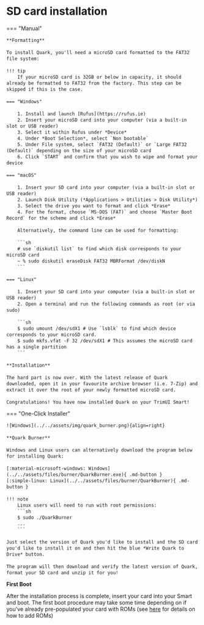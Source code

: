 # SD card installation

=== "Manual"

    **Formatting**

    To install Quark, you'll need a microSD card formatted to the FAT32 file system:

    !!! tip
        If your microSD card is 32GB or below in capacity, it should already be formatted to FAT32 from the factory. This step can be skipped if this is the case.

    === "Windows"

        1. Install and launch [Rufus](https://rufus.ie)
        2. Insert your microSD card into your computer (via a built-in slot or USB reader)
        3. Select it within Rufus under *Device*
        4. Under *Boot Selection*, select `Non bootable`
        5. Under File system, select `FAT32 (Default)` or `Large FAT32 (Default)` depending on the size of your microSD card 
        6. Click `START` and confirm that you wish to wipe and format your device

    === "macOS"

        1. Insert your SD card into your computer (via a built-in slot or USB reader)
        2. Launch Disk Utility (*Applications > Utilities > Disk Utility*)
        3. Select the drive you want to format and click *Erase*
        4. For the format, choose `MS-DOS (FAT)` and choose `Master Boot Record` for the scheme and click *Erase*
    
        Alternatively, the command line can be used for formatting:

        ```sh
        # use `diskutil list` to find which disk corresponds to your microSD card
        ~ % sudo diskutil eraseDisk FAT32 MBRFormat /dev/diskN
        ```

    === "Linux"

        1. Insert your SD card into your computer (via a built-in slot or USB reader)
        2. Open a terminal and run the following commands as root (or via sudo)

        ```sh
        $ sudo umount /dev/sdX1 # Use `lsblk` to find which device corresponds to your microSD card.
        $ sudo mkfs.vfat -F 32 /dev/sdX1 # This assumes the microSD card has a single partition
        ```

    **Installation**

    The hard part is now over. With the latest release of Quark downloaded, open it in your favourite archive browser (i.e. 7-Zip) and extract it over the root of your newly formatted microSD card.

    Congratulations! You have now installed Quark on your TrimUI Smart!

=== "One-Click Installer"

    ![Windows](../../assets/img/quark_burner.png){align=right}

    **Quark Burner**

    Windows and Linux users can alternatively download the program below for installing Quark:

    [:material-microsoft-windows: Windows](../../assets/files/burner/QuarkBurner.exe){ .md-button }
    [:simple-linux: Linux](../../assets/files/burner/QuarkBurner){ .md-button }

    !!! note
        Linux users will need to run with root permissions:
        ```sh
        $ sudo ./QuarkBurner
        ...
        ```

    Just select the version of Quark you'd like to install and the SD card you'd like to install it on and then hit the blue *Write Quark to Drive* button. 
    
    The program will then download and verify the latest version of Quark, format your SD card and unzip it for you!

**First Boot**

After the installation process is complete, insert your card into your Smart and boot. The first boot procedure may take some time depending on if you've already pre-populated your card with ROMs (see [here](../roms.md) for details on how to add ROMs)